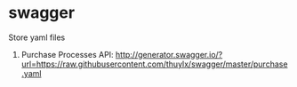 # swagger
Store yaml files

1. Purchase Processes API:
http://generator.swagger.io/?url=https://raw.githubusercontent.com/thuylx/swagger/master/purchase.yaml
